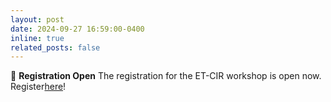 ```yaml
---
layout: post
date: 2024-09-27 16:59:00-0400
inline: true
related_posts: false
---
```


:mega: **Registration Open** The registration for the ET-CIR workshop is open now. Register[here](https://forms.office.com/r/5ZKEbKyUbG)!